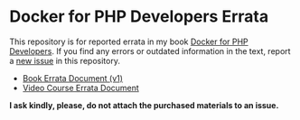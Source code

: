 # Docker for PHP Developers Errata

This repository is for reported errata in my book [Docker for PHP Developers](https://bitpress.io/docker-for-php-developers/). If you find any errors or outdated information in the text, report a [new issue](https://github.com/bitpressio/docker-for-php-developers-errata/issues) in this repository.

* [Book Errata Document (v1)](errata-v1.md)
* [Video Course Errata Document](video-course-errata.md)

__I ask kindly, please, do not attach the purchased materials to an issue.__
